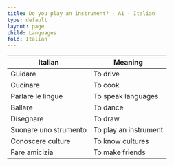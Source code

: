 ```yaml
---
title: Do you play an instrument? - A1 - Italian
type: default
layout: page
child: Languages
fold: Italian
---
```


| Italian | Meaning |
| ------- | ------- |
| Guidare | To drive |
| Cucinare | To cook |
| Parlare le lingue | To speak languages |
| Ballare | To dance |
| Disegnare | To draw |
| Suonare uno strumento | To play an instrument |
| Conoscere culture | To know cultures |
| Fare amicizia | To make friends |
